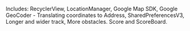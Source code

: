 Includes:
RecyclerView,
LocationManager,
Google Map SDK,
Google GeoCoder - Translating coordinates to Address,
SharedPreferencesV3,
Longer and wider track,
More obstacles.
Score and ScoreBoard.
